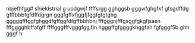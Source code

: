 nbjefhfgg# shieldstrial
g
updgwjf
ffffsrgg
gghggsb
gggwfghgfkf
gfsgdffdg
gfffbbbfgfdffdgrgn
gggfgffхfjggfjfggfgfgtghg
gggggfffggfghggdfgffggfdfgffbbhbnj
fffgggnjfffgsggfgkgfjsasn
fffgggghbffafgff
ffffgggfffvgggfggjfjn
hgggffgfggggkhggfah
fgfgggf5b
ghh
gggf
h
